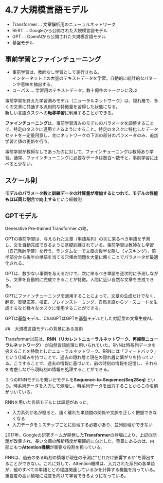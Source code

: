 <script type="text/javascript" async src="https://cdnjs.cloudflare.com/ajax/libs/mathjax/3.2.2/es5/tex-mml-chtml.min.js">
</script>
<script type="text/x-mathjax-config">
 MathJax.Hub.Config({
 tex2jax: {
 inlineMath: [['$', '$'] ],
 displayMath: [ ['$$','$$'], ["\\[","\\]"] ]
 }
 });
</script>

# 4.7 大規模言語モデル

- Transformer ... 文章解析用のニューラルネットワーク
- BERT ... Googleから公開された大規模言語モデル
- GPT ... OpenAIから公開された大規模言語モデル
- 基盤モデル

## 事前学習とファインチューニング

- 事前学習は、教師なし学習として実行される。  
インターネット上の大量のテキストデータを学習。自動的に統計的なパターンや意味を抽出する。
- コーパス ... 学習用のテキストデータ。数十億件のトークンに及ぶ

事前学習を終えた学習済みモデル（ニューラルネットワーク）は、隠れ層で、多くの文章に共通する汎用的な特徴量を習得した状態になる。  
新しい言語タスクへの**転移学習**に利用することができる。

**ファインチューニング**は、事前学習済みのモデルのパラメータを調整することで、特定のタスクに適用できるようにすること。特定のタスクに特化したデータセットを一定量用意し、主にネットワークの下流の部分のパラメータのみ、追加学習と値の更新を行う。

事前学習が教師なしであったのに対して、ファインチューニングは教師あり学習。通常、ファインチューニングに必要なデータは数百〜数千と、事前学習に比べると少ない。

## スケール則

**モデルのパラメータ数と訓練データの計算量が増加するにつれて、モデルの性能もほぼ同じ割合で向上する**という経験則

## GPTモデル

Generative Pre-trained Transformer の略。

GPTの事前学習は、与えられた文章（単語系列）の次に来るべき単語を予測し、文を自動完成できるように基礎訓練されている。事前学習は教師なし学習（自己教師学習）を行う。ランダムな一で文章の後半を隠し（マスキング）、前半部分から後半の単語を当てる穴埋め問題を大量に解くことでパラメータが最適化される。

GPTは、数少ない事例を与えるだけで、次に来るべき単語を逐次的に予測しながら、文章を自動的に完成できることが特徴。人間に近い自然な文章を生成できる。

GPTにファインチューニングを適用することによって、文章の生成だけでなく、翻訳、質疑応答、校正、ブレインストーミング、自然言語からソースコードを生成するなど様々なタスクに使用することができる。

GPTは基盤モデル、ChatGPTはGPTを基盤モデルとした対話型の文章生成AI。

##　大規模言語モデルの背景にある技術

Transformer以前は、**RNN（リカレントニューラルネットワーク、再帰型ニューラルネットワーク）** が自然言語処理に用いられていた。RNNは時系列データを扱えることを特徴としたニューラルネットワーク。RRNには「フィードバック」という仕組みを持つことで、過去の隠れ層と現在の隠れ層に繋がりを持っている。こうすることで、過去の情報に基づいて、前の時刻の情報を記憶し、それらを考慮しながら現時刻の情報を処理することができる。

２つのRNNモデルを繋いだモデルを**Sequence-to-Sequence(Seq2Seq)** という。時系列データを入力して処理し、時系列データを出力することからこの名前がついている。

RNNを用いた言語モデルには課題があった。

- 入力系列が名が唸ると、遠く離れた単語間の関係や文脈を正しく把握できなくなる
- 入力データを１ステップごとに処理する必要があり、並列処理ができない

2017年、Googleの研究チームが開発した**Transformer**の登場により、上記の問題が改善され、長い文章の解析精度が飛躍的に向上した。背景にあるのは、内部にもつ**Attention機構**が重要な役割を担っている。

RNNは、過去のある時刻の情報が現在の予測に"どれだけ影響するか"を算出することができない。これに対して、Attention機構は、入力された系列の各単語が、他のすべての単語とどの程度関連しているかを計算する機能を持っている。重要度の高い情報に注意を向けて学習できるようになっている。



